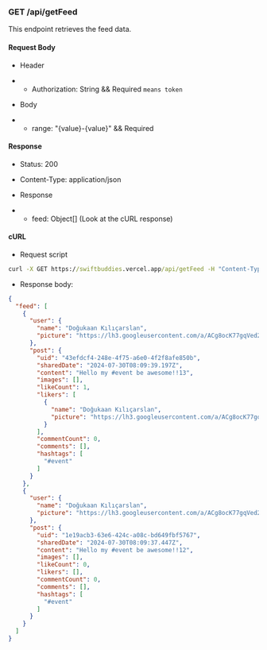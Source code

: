 ### GET /api/getFeed

This endpoint retrieves the feed data.

#### Request Body

- Header
- - Authorization: String && Required `means token`

- Body
- - range: "{value}-{value}" && Required

#### Response

- Status: 200
    
- Content-Type: application/json
    
- Response
- - feed: Object[] (Look at the cURL response)


#### cURL

- Request script
```cmd
curl -X GET https://swiftbuddies.vercel.app/api/getFeed -H "Content-Type: application/json" -d '{"token": "your_token", "range": "0-2"}' -s | jq .  
```

- Response body:
```json
{
  "feed": [
    {
      "user": {
        "name": "Doğukaan Kılıçarslan",
        "picture": "https://lh3.googleusercontent.com/a/ACg8ocK77gqVed23kSUOBt88oAx-2860IQS1z6DA82VuucpYv6o4mA=s96-c"
      },
      "post": {
        "uid": "43efdcf4-248e-4f75-a6e0-4f2f8afe850b",
        "sharedDate": "2024-07-30T08:09:39.197Z",
        "content": "Hello my #event be awesome!!13",
        "images": [],
        "likeCount": 1,
        "likers": [
          {
            "name": "Doğukaan Kılıçarslan",
            "picture": "https://lh3.googleusercontent.com/a/ACg8ocK77gqVed23kSUOBt88oAx-2860IQS1z6DA82VuucpYv6o4mA=s96-c"
          }
        ],
        "commentCount": 0,
        "comments": [],
        "hashtags": [
          "#event"
        ]
      }
    },
    {
      "user": {
        "name": "Doğukaan Kılıçarslan",
        "picture": "https://lh3.googleusercontent.com/a/ACg8ocK77gqVed23kSUOBt88oAx-2860IQS1z6DA82VuucpYv6o4mA=s96-c"
      },
      "post": {
        "uid": "1e19acb3-63e6-424c-a08c-bd649fbf5767",
        "sharedDate": "2024-07-30T08:09:37.447Z",
        "content": "Hello my #event be awesome!!12",
        "images": [],
        "likeCount": 0,
        "likers": [],
        "commentCount": 0,
        "comments": [],
        "hashtags": [
          "#event"
        ]
      }
    }
  ]
}
```